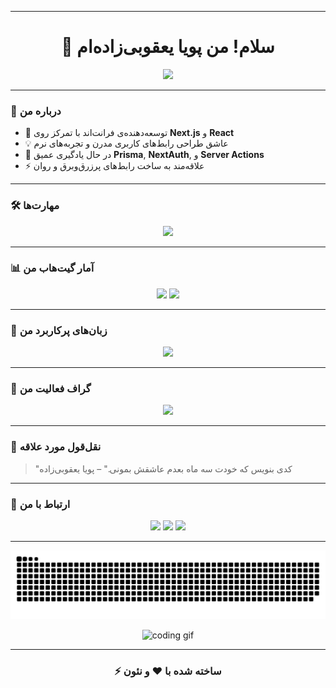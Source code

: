 <!-- =========================
🔥 Pouya Yaghubizadeh README
========================= -->

---

<h1 align="center">👋 سلام! من پویا یعقوبی‌زاده‌ام</h1>

<p align="center">
  <img src="https://readme-typing-svg.herokuapp.com?font=Vazirmatn&size=22&duration=3000&pause=1000&color=00FFFF&center=true&vCenter=true&width=435&lines=توسعه‌دهنده+Front-End;عاشق+Next.js+و+UI+مدرن;کدنویسی+با+عشق+و+قهوه☕" />
</p>

---

### 🧠 درباره من  
- 🚀 توسعه‌دهنده‌ی فرانت‌اند با تمرکز روی **Next.js** و **React**  
- 💡 عاشق طراحی رابط‌های کاربری مدرن و تجربه‌های نرم  
- 🌱 در حال یادگیری عمیق **Prisma**, **NextAuth**, و **Server Actions**  
- ⚡ علاقه‌مند به ساخت رابط‌های پرزرق‌وبرق و روان  

---

### 🛠 مهارت‌ها
<div align="center">
  <img src="https://skillicons.dev/icons?i=react,nextjs,typescript,tailwind,prisma,nodejs,postgres,git,github,figma" /><br/>
</div>

---

### 📊 آمار گیت‌هاب من
<p align="center">
  <img src="https://github-readme-stats.vercel.app/api?username=PouyaYaghubizadeh&show_icons=true&theme=radical&hide_border=true" height="165" />
  <img src="https://github-readme-streak-stats.herokuapp.com/?user=PouyaYaghubizadeh&theme=radical&hide_border=true" height="165" />
</p>

---

### 🚀 زبان‌های پرکاربرد من
<p align="center">
  <img src="https://github-readme-stats.vercel.app/api/top-langs/?username=PouyaYaghubizadeh&layout=compact&theme=radical&hide_border=true" />
</p>

---

### 🌈 گراف فعالیت من
<p align="center">
  <img src="https://github-readme-activity-graph.vercel.app/graph?username=PouyaYaghubizadeh&theme=react-dark&hide_border=true&bg_color=0D1117" />
</p>

---

### 🖤 نقل‌قول مورد علاقه
> "کدی بنویس که خودت سه ماه بعدم عاشقش بمونی." – پویا یعقوبی‌زاده  

---

### 💬 ارتباط با من
<p align="center">
  <a href="https://linkedin.com/in/pouyayaghubizadeh" target="_blank"><img src="https://img.shields.io/badge/-LinkedIn-0077B5?style=for-the-badge&logo=linkedin&logoColor=white"></a>
  <a href="mailto:youremail@gmail.com"><img src="https://img.shields.io/badge/-Email-D14836?style=for-the-badge&logo=gmail&logoColor=white"></a>
  <a href="https://github.com/PouyaYaghubizadeh"><img src="https://img.shields.io/badge/-GitHub-181717?style=for-the-badge&logo=github&logoColor=white"></a>
</p>

---

<p align="center">
  <img src="https://raw.githubusercontent.com/Platane/snk/output/github-contribution-grid-snake.svg" alt="snake animation" />
</p>

<p align="center">
  <img src="https://media.giphy.com/media/qgQUggAC3Pfv687qPC/giphy.gif" width="500" alt="coding gif" />
</p>

---

<h3 align="center">⚡ ساخته شده با ❤️ و نئون</h3>

